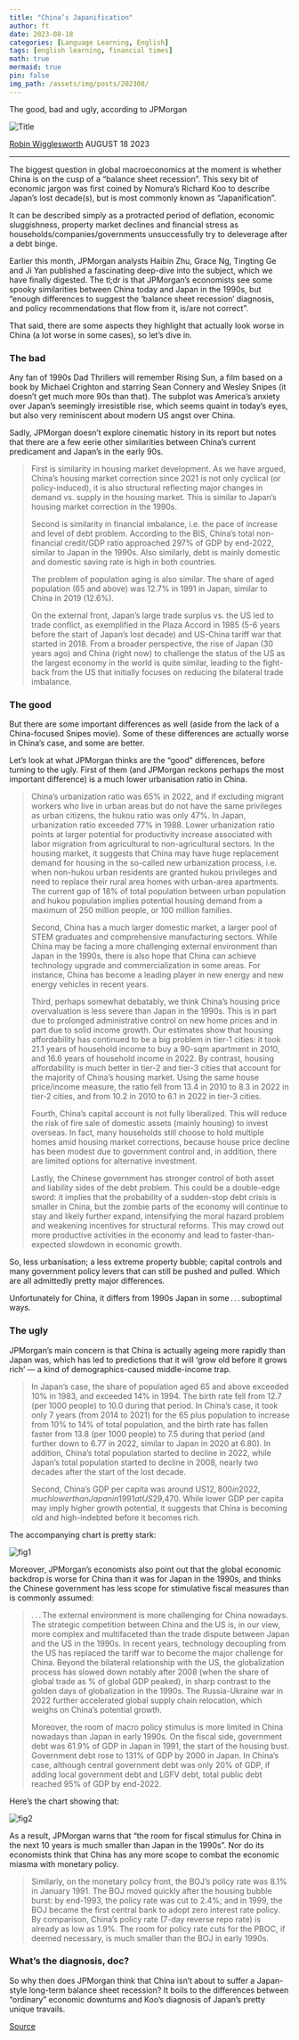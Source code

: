 ```yaml
---
title: "China’s Japanification"
author: ft
date: 2023-08-18
categories: [Language Learning, English]
tags: [english learning, financial times]
math: true
mermaid: true
pin: false
img_path: /assets/img/posts/202308/
---
```


The good, bad and ugly, according to JPMorgan

![Title](https___d1e00ek4ebabms.cloudfront.net_production_9a49c30f-f32a-4cec-95f7-26ce8452408e.avif)

[Robin Wigglesworth](https://www.ft.com/robin-wigglesworth)  AUGUST 18 2023

---

The biggest question in global macroeconomics at the moment is whether China is on the cusp of a “balance sheet recession”. This sexy bit of economic jargon was first coined by Nomura’s Richard Koo to describe Japan’s lost decade(s), but is most commonly known as “Japanification”. 

It can be described simply as a protracted period of deflation, economic sluggishness, property market declines and financial stress as households/companies/governments unsuccessfully try to deleverage after a debt binge. 

Earlier this month, JPMorgan analysts Haibin Zhu, Grace Ng, Tingting Ge and Ji Yan published a fascinating deep-dive into the subject, which we have finally digested. The tl;dr is that JPMorgan’s economists see some spooky similarities between China today and Japan in the 1990s, but “enough differences to suggest the ‘balance sheet recession’ diagnosis, and policy recommendations that flow from it, is/are not correct”. 

That said, there are some aspects they highlight that actually look worse in China (a lot worse in some cases), so let’s dive in.

### The bad

Any fan of 1990s Dad Thrillers will remember Rising Sun, a film based on a book by Michael Crighton and starring Sean Connery and Wesley Snipes (it doesn’t get much more 90s than that). The subplot was America’s anxiety over Japan’s seemingly irresistible rise, which seems quaint in today’s eyes, but also very reminiscent about modern US angst over China. 

Sadly, JPMorgan doesn’t explore cinematic history in its report but notes that there are a few eerie other similarities between China’s current predicament and Japan’s in the early 90s.

> First is similarity in housing market development. As we have argued, China’s housing market correction since 2021 is not only cyclical (or policy-induced), it is also structural reflecting major changes in demand vs. supply in the housing market. This is similar to Japan’s housing market correction in the 1990s.
>
> Second is similarity in financial imbalance, i.e. the pace of increase and level of debt problem. According to the BIS, China’s total non-financial credit/GDP ratio approached 297% of GDP by end-2022, similar to Japan in the 1990s. Also similarly, debt is mainly domestic and domestic saving rate is high in both countries.
>
> The problem of population aging is also similar. The share of aged population (65 and above) was 12.7% in 1991 in Japan, similar to China in 2019 (12.6%).
>
> On the external front, Japan’s large trade surplus vs. the US led to trade conflict, as exemplified in the Plaza Accord in 1985 (5-6 years before the start of Japan’s lost decade) and US-China tariff war that started in 2018. From a broader perspective, the rise of Japan (30 years ago) and China (right now) to challenge the status of the US as the largest economy in the world is quite similar, leading to the fight-back from the US that initially focuses on reducing the bilateral trade imbalance.

### The good

But there are some important differences as well (aside from the lack of a China-focused Snipes movie). Some of these differences are actually worse in China’s case, and some are better. 

Let’s look at what JPMorgan thinks are the “good” differences, before turning to the ugly. First of them (and JPMorgan reckons perhaps the most important difference) is a much lower urbanisation ratio in China.

> China’s urbanization ratio was 65% in 2022, and if excluding migrant workers who live in urban areas but do not have the same privileges as urban citizens, the hukou ratio was only 47%. In Japan, urbanization ratio exceeded 77% in 1988. Lower urbanization ratio points at larger potential for productivity increase associated with labor migration from agricultural to non-agricultural sectors. In the housing market, it suggests that China may have huge replacement demand for housing in the so-called new urbanization process, i.e. when non-hukou urban residents are granted hukou privileges and need to replace their rural area homes with urban-area apartments. The current gap of 18% of total population between urban population and hukou population implies potential housing demand from a maximum of 250 million people, or 100 million families.
>
> Second, China has a much larger domestic market, a larger pool of STEM graduates and comprehensive manufacturing sectors. While China may be facing a more challenging external environment than Japan in the 1990s, there is also hope that China can achieve technology upgrade and commercialization in some areas. For instance, China has become a leading player in new energy and new energy vehicles in recent years.
>
> Third, perhaps somewhat debatably, we think China’s housing price overvaluation is less severe than Japan in the 1990s. This is in part due to prolonged administrative control on new home prices and in part due to solid income growth. Our estimates show that housing affordability has continued to be a big problem in tier-1 cities: it took 21.1 years of household income to buy a 90-sqm apartment in 2010, and 16.6 years of household income in 2022. By contrast, housing affordability is much better in tier-2 and tier-3 cities that account for the majority of China’s housing market. Using the same house price/income measure, the ratio fell from 13.4 in 2010 to 8.3 in 2022 in tier-2 cities, and from 10.2 in 2010 to 6.1 in 2022 in tier-3 cities.
>
> Fourth, China’s capital account is not fully liberalized. This will reduce the risk of fire sale of domestic assets (mainly housing) to invest overseas. In fact, many households still choose to hold multiple homes amid housing market corrections, because house price decline has been modest due to government control and, in addition, there are limited options for alternative investment.
>
> Lastly, the Chinese government has stronger control of both asset and liability sides of the debt problem. This could be a double-edge sword: it implies that the probability of a sudden-stop debt crisis is smaller in China, but the zombie parts of the economy will continue to stay and likely further expand, intensifying the moral hazard problem and weakening incentives for structural reforms. This may crowd out more productive activities in the economy and lead to faster-than-expected slowdown in economic growth.

So, less urbanisation; a less extreme property bubble; capital controls and many government policy levers that can still be pushed and pulled. Which are all admittedly pretty major differences. 

Unfortunately for China, it differs from 1990s Japan in some . . . suboptimal ways. 

### The ugly 

JPMorgan’s main concern is that China is actually ageing more rapidly than Japan was, which has led to predictions that it will ‘grow old before it grows rich’ — a kind of demographics-caused middle-income trap.

> In Japan’s case, the share of population aged 65 and above exceeded 10% in 1983, and exceeded 14% in 1994. The birth rate fell from 12.7 (per 1000 people) to 10.0 during that period. In China’s case, it took only 7 years (from 2014 to 2021) for the 65 plus population to increase from 10% to 14% of total population, and the birth rate has fallen faster from 13.8 (per 1000 people) to 7.5 during that period (and further down to 6.77 in 2022, similar to Japan in 2020 at 6.80). In addition, China’s total population started to decline in 2022, while Japan’s total population started to decline in 2008, nearly two decades after the start of the lost decade. 
>
> Second, China’s GDP per capita was around US$12,800 in 2022, much lower than Japan in 1991 at US$29,470. While lower GDP per capita may imply higher growth potential, it suggests that China is becoming old and high-indebted before it becomes rich.

The accompanying chart is pretty stark:

![fig1](https___d1e00ek4ebabms.cloudfront.net_production_516b4116-77f1-40a2-9244-6f067151a892.avif)

Moreover, JPMorgan’s economists also point out that the global economic backdrop is worse for China than it was for Japan in the 1990s, and thinks the Chinese government has less scope for stimulative fiscal measures than is commonly assumed:

> . . . The external environment is more challenging for China nowadays. The strategic competition between China and the US is, in our view, more complex and multifaceted than the trade dispute between Japan and the US in the 1990s. In recent years, technology decoupling from the US has replaced the tariff war to become the major challenge for China. Beyond the bilateral relationship with the US, the globalization process has slowed down notably after 2008 (when the share of global trade as % of global GDP peaked), in sharp contrast to the golden days of globalization in the 1990s. The Russia-Ukraine war in 2022 further accelerated global supply chain relocation, which weighs on China’s potential growth.
>
> Moreover, the room of macro policy stimulus is more limited in China nowadays than Japan in early 1990s. On the fiscal side, government debt was 61.9% of GDP in Japan in 1991, the start of the housing bust. Government debt rose to 131% of GDP by 2000 in Japan. In China’s case, although central government debt was only 20% of GDP, if adding local government debt and LGFV debt, total public debt reached 95% of GDP by end-2022. 
>

Here’s the chart showing that:

![fig2](https___d1e00ek4ebabms.cloudfront.net_production_f3c10399-ac69-452f-b2ee-4d6d5cd743f8.avif)

As a result, JPMorgan warns that “the room for fiscal stimulus for China in the next 10 years is much smaller than Japan in the 1990s”. Nor do its economists think that China has any more scope to combat the economic miasma with monetary policy.

> Similarly, on the monetary policy front, the BOJ’s policy rate was 8.1% in January 1991. The BOJ moved quickly after the housing bubble burst: by end-1993, the policy rate was cut to 2.4%; and in 1999, the BOJ became the first central bank to adopt zero interest rate policy. By comparison, China’s policy rate (7-day reverse repo rate) is already as low as 1.9%. The room for policy rate cuts for the PBOC, if deemed necessary, is much smaller than the BOJ in early 1990s.

### What’s the diagnosis, doc? 

So why then does JPMorgan think that China isn’t about to suffer a Japan-style long-term balance sheet recession? It boils to the differences between “ordinary” economic downturns and Koo’s diagnosis of Japan’s pretty unique travails.



[Source](https://www.ft.com/content/52c805d5-c759-46cc-a0fe-2de2f2d71850)